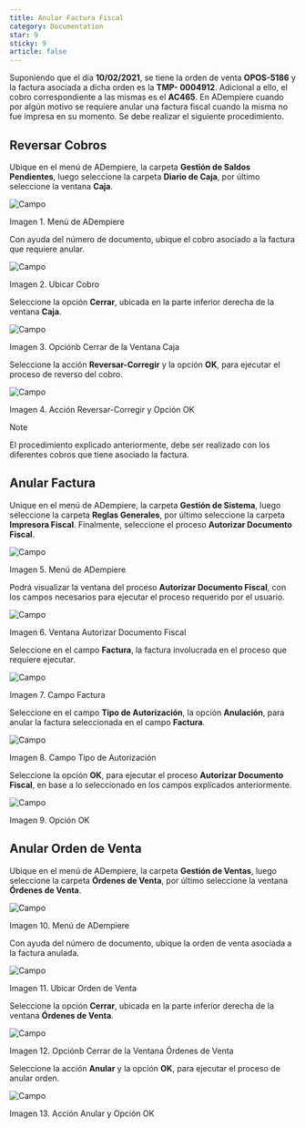 ```yaml
---
title: Anular Factura Fiscal
category: Documentation
star: 9
sticky: 9
article: false
---
```


Suponiendo que el día **10/02/2021**, se tiene la orden de venta **OPOS-5186** y la factura asociada a dicha orden es la **TMP- 0004912**. Adicional a ello, el cobro correspondiente a las mismas es el **AC465**. En ADempiere cuando por algún motivo se requiere anular una factura fiscal cuando la misma no fue impresa en su momento. Se debe realizar el siguiente procedimiento.

## Reversar Cobros

Ubique en el menú de ADempiere, la carpeta **Gestión de Saldos Pendientes**, luego seleccione la carpeta **Diario de Caja**, por último seleccione la ventana **Caja**.

![Campo](/assets/img/docs/pdv-management/pdm-pdv-image1.png)

Imagen 1. Menú de ADempiere

Con ayuda del número de documento, ubique el cobro asociado a la factura que requiere anular.

![Campo](/assets/img/docs/pdv-management/pdm-pdv-image2.png)

Imagen 2. Ubicar Cobro

Seleccione la opción **Cerrar**, ubicada en la parte inferior derecha de la ventana **Caja**.

![Campo](/assets/img/docs/pdv-management/pdm-pdv-image3.png)

Imagen 3. Opciónb Cerrar de la Ventana Caja

Seleccione la acción **Reversar-Corregir** y la opción **OK**, para ejecutar el proceso de reverso del cobro.

![Campo](/assets/img/docs/pdv-management/pdm-pdv-image4.png)

Imagen 4. Acción Reversar-Corregir y Opción OK

Note

El procedimiento explicado anteriormente, debe ser realizado con los diferentes cobros que tiene asociado la factura.

## Anular Factura

Unique en el menú de ADempiere, la carpeta **Gestión de Sistema**, luego seleccione la carpeta **Reglas Generales**, por último seleccione la carpeta **Impresora Fiscal**. Finalmente, seleccione el proceso **Autorizar Documento Fiscal**.

![Campo](/assets/img/docs/pdv-management/pdm-pdv-image5.png)

Imagen 5. Menú de ADempiere

Podrá visualizar la ventana del proceso **Autorizar Documento Fiscal**, con los campos necesarios para ejecutar el proceso requerido por el usuario.

![Campo](/assets/img/docs/pdv-management/pdm-pdv-image6.png)

Imagen 6. Ventana Autorizar Documento Fiscal

Seleccione en el campo **Factura**, la factura involucrada en el proceso que requiere ejecutar.

![Campo](/assets/img/docs/pdv-management/pdm-pdv-image7.png)

Imagen 7. Campo Factura

Seleccione en el campo **Tipo de Autorización**, la opción **Anulación**, para anular la factura seleccionada en el campo **Factura**.

![Campo](/assets/img/docs/pdv-management/pdm-pdv-image8.png)

Imagen 8. Campo Tipo de Autorización

Seleccione la opción **OK**, para ejecutar el proceso **Autorizar Documento Fiscal**, en base a lo seleccionado en los campos explicados anteriormente.

![Campo](/assets/img/docs/pdv-management/pdm-pdv-image9.png)

Imagen 9. Opción OK

## Anular Orden de Venta

Ubique en el menú de ADempiere, la carpeta **Gestión de Ventas**, luego seleccione la carpeta **Órdenes de Venta**, por último seleccione la ventana **Órdenes de Venta**.

![Campo](/assets/img/docs/pdv-management/pdm-pdv-image10.png)

Imagen 10. Menú de ADempiere

Con ayuda del número de documento, ubique la orden de venta asociada a la factura anulada.

![Campo](/assets/img/docs/pdv-management/pdm-pdv-image11.png)

Imagen 11. Ubicar Orden de Venta

Seleccione la opción **Cerrar**, ubicada en la parte inferior derecha de la ventana **Órdenes de Venta**.

![Campo](/assets/img/docs/pdv-management/pdm-pdv-image12.png)

Imagen 12. Opciónb Cerrar de la Ventana Órdenes de Venta

Seleccione la acción **Anular** y la opción **OK**, para ejecutar el proceso de anular orden.

![Campo](/assets/img/docs/pdv-management/pdm-pdv-image13.png)

Imagen 13. Acción Anular y Opción OK